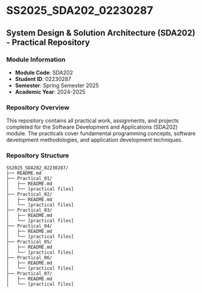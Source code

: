 # SS2025_SDA202_02230287

## System Design & Solution Architecture (SDA202) - Practical Repository

### Module Information
- **Module Code**: SDA202
- **Student ID**: 02230287
- **Semester**: Spring Semester 2025
- **Academic Year**: 2024-2025

### Repository Overview
This repository contains all practical work, assignments, and projects completed for the Software Development and Applications (SDA202) module. The practicals cover fundamental programming concepts, software development methodologies, and application development techniques.

### Repository Structure
```
SS2025_SDA202_02230287/
├── README.md
├── Practical_01/
│   ├── README.md
│   └── [practical files]
├── Practical_02/
│   ├── README.md
│   └── [practical files]
├── Practical_03/
│   ├── README.md
│   └── [practical files]
├── Practical_04/
│   ├── README.md
│   └── [practical files]
├── Practical_05/
│   ├── README.md
│   └── [practical files]
├── Practical_06/
│   ├── README.md
│   └── [practical files]
├── Practical_07/
│   ├── README.md
│   └── [practical files]

```

